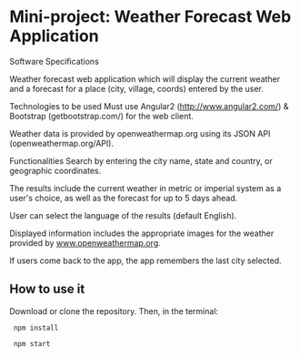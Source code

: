 # Mini-project: Weather Forecast Web Application

Software Specifications

Weather forecast web application which will display the current weather and a forecast for a place (city, village, coords) entered by the user. 

Technologies to be used
Must use Angular2 (http://www.angular2.com/) & Bootstrap (getbootstrap.com/) for the web client.

Weather data is provided by openweathermap.org using its JSON API (openweathermap.org/API).

Functionalities
Search by entering the city name, state and country, or geographic coordinates.

The results include the current weather in metric or imperial system as a user's choice, as well as the forecast for up to 5 days ahead.

User can select the language of the results (default English).

Displayed information includes the appropriate images for the weather provided by www.openweathermap.org.

If users come back to the app, the app remembers the last city selected.

## How to use it

Download or clone the repository. Then, in the terminal:

<code> npm install </code>

<code> npm start </code>


